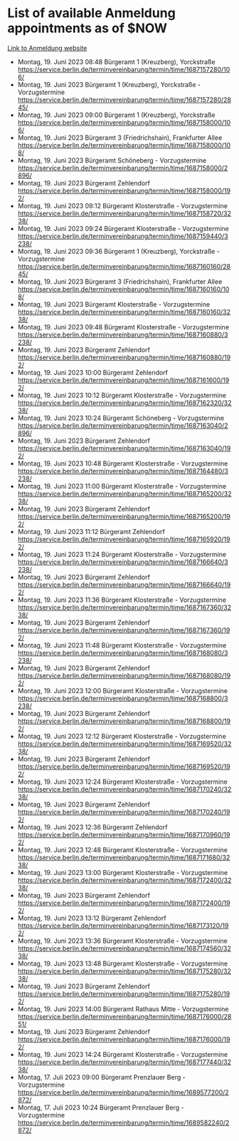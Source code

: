 # List of available Anmeldung appointments as of $NOW
[Link to Anmeldung website](https://service.berlin.de/terminvereinbarung/termin/tag.php?termin=1&anliegen[]=120686&dienstleisterlist=122210,122217,327316,122219,327312,122227,327314,122231,327346,122243,327348,122254,122252,329742,122260,329745,122262,329748,122271,327278,122273,327274,122277,327276,330436,122280,327294,122282,327290,122284,327292,122291,327270,122285,327266,122286,327264,122296,327268,150230,329760,122297,327286,122294,327284,122312,329763,122314,329775,122304,327330,122311,327334,122309,327332,317869,122281,327352,122279,329772,122283,122276,327324,122274,327326,122267,329766,122246,327318,122251,327320,122257,327322,122208,327298,122226,327300&herkunft=http%3A%2F%2Fservice.berlin.de%2Fdienstleistung%2F120686%2F)
- Montag, 19. Juni 2023 08:48 Bürgeramt 1 (Kreuzberg), Yorckstraße https://service.berlin.de/terminvereinbarung/termin/time/1687157280/106/
- Montag, 19. Juni 2023  Bürgeramt 1 (Kreuzberg), Yorckstraße - Vorzugstermine https://service.berlin.de/terminvereinbarung/termin/time/1687157280/2845/
- Montag, 19. Juni 2023 09:00 Bürgeramt 1 (Kreuzberg), Yorckstraße https://service.berlin.de/terminvereinbarung/termin/time/1687158000/106/
- Montag, 19. Juni 2023  Bürgeramt 3 (Friedrichshain), Frankfurter Allee https://service.berlin.de/terminvereinbarung/termin/time/1687158000/108/
- Montag, 19. Juni 2023  Bürgeramt Schöneberg - Vorzugstermine https://service.berlin.de/terminvereinbarung/termin/time/1687158000/2896/
- Montag, 19. Juni 2023  Bürgeramt Zehlendorf https://service.berlin.de/terminvereinbarung/termin/time/1687158000/192/
- Montag, 19. Juni 2023 09:12 Bürgeramt Klosterstraße - Vorzugstermine https://service.berlin.de/terminvereinbarung/termin/time/1687158720/3238/
- Montag, 19. Juni 2023 09:24 Bürgeramt Klosterstraße - Vorzugstermine https://service.berlin.de/terminvereinbarung/termin/time/1687159440/3238/
- Montag, 19. Juni 2023 09:36 Bürgeramt 1 (Kreuzberg), Yorckstraße - Vorzugstermine https://service.berlin.de/terminvereinbarung/termin/time/1687160160/2845/
- Montag, 19. Juni 2023  Bürgeramt 3 (Friedrichshain), Frankfurter Allee https://service.berlin.de/terminvereinbarung/termin/time/1687160160/108/
- Montag, 19. Juni 2023  Bürgeramt Klosterstraße - Vorzugstermine https://service.berlin.de/terminvereinbarung/termin/time/1687160160/3238/
- Montag, 19. Juni 2023 09:48 Bürgeramt Klosterstraße - Vorzugstermine https://service.berlin.de/terminvereinbarung/termin/time/1687160880/3238/
- Montag, 19. Juni 2023  Bürgeramt Zehlendorf https://service.berlin.de/terminvereinbarung/termin/time/1687160880/192/
- Montag, 19. Juni 2023 10:00 Bürgeramt Zehlendorf https://service.berlin.de/terminvereinbarung/termin/time/1687161600/192/
- Montag, 19. Juni 2023 10:12 Bürgeramt Klosterstraße - Vorzugstermine https://service.berlin.de/terminvereinbarung/termin/time/1687162320/3238/
- Montag, 19. Juni 2023 10:24 Bürgeramt Schöneberg - Vorzugstermine https://service.berlin.de/terminvereinbarung/termin/time/1687163040/2896/
- Montag, 19. Juni 2023  Bürgeramt Zehlendorf https://service.berlin.de/terminvereinbarung/termin/time/1687163040/192/
- Montag, 19. Juni 2023 10:48 Bürgeramt Klosterstraße - Vorzugstermine https://service.berlin.de/terminvereinbarung/termin/time/1687164480/3238/
- Montag, 19. Juni 2023 11:00 Bürgeramt Klosterstraße - Vorzugstermine https://service.berlin.de/terminvereinbarung/termin/time/1687165200/3238/
- Montag, 19. Juni 2023  Bürgeramt Zehlendorf https://service.berlin.de/terminvereinbarung/termin/time/1687165200/192/
- Montag, 19. Juni 2023 11:12 Bürgeramt Zehlendorf https://service.berlin.de/terminvereinbarung/termin/time/1687165920/192/
- Montag, 19. Juni 2023 11:24 Bürgeramt Klosterstraße - Vorzugstermine https://service.berlin.de/terminvereinbarung/termin/time/1687166640/3238/
- Montag, 19. Juni 2023  Bürgeramt Zehlendorf https://service.berlin.de/terminvereinbarung/termin/time/1687166640/192/
- Montag, 19. Juni 2023 11:36 Bürgeramt Klosterstraße - Vorzugstermine https://service.berlin.de/terminvereinbarung/termin/time/1687167360/3238/
- Montag, 19. Juni 2023  Bürgeramt Zehlendorf https://service.berlin.de/terminvereinbarung/termin/time/1687167360/192/
- Montag, 19. Juni 2023 11:48 Bürgeramt Klosterstraße - Vorzugstermine https://service.berlin.de/terminvereinbarung/termin/time/1687168080/3238/
- Montag, 19. Juni 2023  Bürgeramt Zehlendorf https://service.berlin.de/terminvereinbarung/termin/time/1687168080/192/
- Montag, 19. Juni 2023 12:00 Bürgeramt Klosterstraße - Vorzugstermine https://service.berlin.de/terminvereinbarung/termin/time/1687168800/3238/
- Montag, 19. Juni 2023  Bürgeramt Zehlendorf https://service.berlin.de/terminvereinbarung/termin/time/1687168800/192/
- Montag, 19. Juni 2023 12:12 Bürgeramt Klosterstraße - Vorzugstermine https://service.berlin.de/terminvereinbarung/termin/time/1687169520/3238/
- Montag, 19. Juni 2023  Bürgeramt Zehlendorf https://service.berlin.de/terminvereinbarung/termin/time/1687169520/192/
- Montag, 19. Juni 2023 12:24 Bürgeramt Klosterstraße - Vorzugstermine https://service.berlin.de/terminvereinbarung/termin/time/1687170240/3238/
- Montag, 19. Juni 2023  Bürgeramt Zehlendorf https://service.berlin.de/terminvereinbarung/termin/time/1687170240/192/
- Montag, 19. Juni 2023 12:36 Bürgeramt Zehlendorf https://service.berlin.de/terminvereinbarung/termin/time/1687170960/192/
- Montag, 19. Juni 2023 12:48 Bürgeramt Klosterstraße - Vorzugstermine https://service.berlin.de/terminvereinbarung/termin/time/1687171680/3238/
- Montag, 19. Juni 2023 13:00 Bürgeramt Klosterstraße - Vorzugstermine https://service.berlin.de/terminvereinbarung/termin/time/1687172400/3238/
- Montag, 19. Juni 2023  Bürgeramt Zehlendorf https://service.berlin.de/terminvereinbarung/termin/time/1687172400/192/
- Montag, 19. Juni 2023 13:12 Bürgeramt Zehlendorf https://service.berlin.de/terminvereinbarung/termin/time/1687173120/192/
- Montag, 19. Juni 2023 13:36 Bürgeramt Klosterstraße - Vorzugstermine https://service.berlin.de/terminvereinbarung/termin/time/1687174560/3238/
- Montag, 19. Juni 2023 13:48 Bürgeramt Klosterstraße - Vorzugstermine https://service.berlin.de/terminvereinbarung/termin/time/1687175280/3238/
- Montag, 19. Juni 2023  Bürgeramt Zehlendorf https://service.berlin.de/terminvereinbarung/termin/time/1687175280/192/
- Montag, 19. Juni 2023 14:00 Bürgeramt Rathaus Mitte - Vorzugstermine https://service.berlin.de/terminvereinbarung/termin/time/1687176000/2851/
- Montag, 19. Juni 2023  Bürgeramt Zehlendorf https://service.berlin.de/terminvereinbarung/termin/time/1687176000/192/
- Montag, 19. Juni 2023 14:24 Bürgeramt Klosterstraße - Vorzugstermine https://service.berlin.de/terminvereinbarung/termin/time/1687177440/3238/
- Montag, 17. Juli 2023 09:00 Bürgeramt Prenzlauer Berg - Vorzugstermine https://service.berlin.de/terminvereinbarung/termin/time/1689577200/2872/
- Montag, 17. Juli 2023 10:24 Bürgeramt Prenzlauer Berg - Vorzugstermine https://service.berlin.de/terminvereinbarung/termin/time/1689582240/2872/
